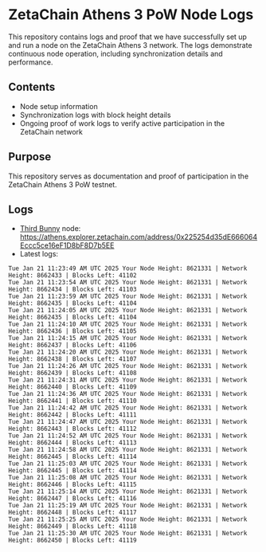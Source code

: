 # ZetaChain Athens 3 PoW Node Logs
This repository contains logs and proof that we have successfully set up and run a node on the ZetaChain Athens 3 network. The logs demonstrate continuous node operation, including synchronization details and performance.

## Contents
- Node setup information
- Synchronization logs with block height details
- Ongoing proof of work logs to verify active participation in the ZetaChain network

## Purpose
This repository serves as documentation and proof of participation in the ZetaChain Athens 3 PoW testnet.

## Logs

- [Third Bunny](https://thirdbunny.xyz/) node: https://athens.explorer.zetachain.com/address/0x225254d35dE666064Eccc5ce16eF1D8bF8D7b5EE
- Latest logs:
```
Tue Jan 21 11:23:49 AM UTC 2025 Your Node Height: 8621331 | Network Height: 8662433 | Blocks Left: 41102
Tue Jan 21 11:23:54 AM UTC 2025 Your Node Height: 8621331 | Network Height: 8662434 | Blocks Left: 41103
Tue Jan 21 11:23:59 AM UTC 2025 Your Node Height: 8621331 | Network Height: 8662435 | Blocks Left: 41104
Tue Jan 21 11:24:05 AM UTC 2025 Your Node Height: 8621331 | Network Height: 8662435 | Blocks Left: 41104
Tue Jan 21 11:24:10 AM UTC 2025 Your Node Height: 8621331 | Network Height: 8662436 | Blocks Left: 41105
Tue Jan 21 11:24:15 AM UTC 2025 Your Node Height: 8621331 | Network Height: 8662437 | Blocks Left: 41106
Tue Jan 21 11:24:20 AM UTC 2025 Your Node Height: 8621331 | Network Height: 8662438 | Blocks Left: 41107
Tue Jan 21 11:24:26 AM UTC 2025 Your Node Height: 8621331 | Network Height: 8662439 | Blocks Left: 41108
Tue Jan 21 11:24:31 AM UTC 2025 Your Node Height: 8621331 | Network Height: 8662440 | Blocks Left: 41109
Tue Jan 21 11:24:36 AM UTC 2025 Your Node Height: 8621331 | Network Height: 8662441 | Blocks Left: 41110
Tue Jan 21 11:24:42 AM UTC 2025 Your Node Height: 8621331 | Network Height: 8662442 | Blocks Left: 41111
Tue Jan 21 11:24:47 AM UTC 2025 Your Node Height: 8621331 | Network Height: 8662443 | Blocks Left: 41112
Tue Jan 21 11:24:52 AM UTC 2025 Your Node Height: 8621331 | Network Height: 8662444 | Blocks Left: 41113
Tue Jan 21 11:24:58 AM UTC 2025 Your Node Height: 8621331 | Network Height: 8662445 | Blocks Left: 41114
Tue Jan 21 11:25:03 AM UTC 2025 Your Node Height: 8621331 | Network Height: 8662445 | Blocks Left: 41114
Tue Jan 21 11:25:08 AM UTC 2025 Your Node Height: 8621331 | Network Height: 8662446 | Blocks Left: 41115
Tue Jan 21 11:25:14 AM UTC 2025 Your Node Height: 8621331 | Network Height: 8662447 | Blocks Left: 41116
Tue Jan 21 11:25:19 AM UTC 2025 Your Node Height: 8621331 | Network Height: 8662448 | Blocks Left: 41117
Tue Jan 21 11:25:25 AM UTC 2025 Your Node Height: 8621331 | Network Height: 8662449 | Blocks Left: 41118
Tue Jan 21 11:25:30 AM UTC 2025 Your Node Height: 8621331 | Network Height: 8662450 | Blocks Left: 41119
```
